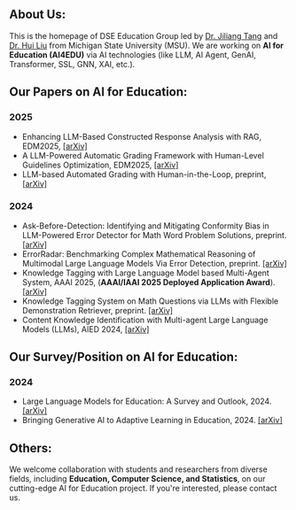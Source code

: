 ## About Us:
This is the homepage of DSE Education Group led by [Dr. Jiliang Tang](https://www.cse.msu.edu/~tangjili/) and [Dr. Hui Liu](https://engineering.msu.edu/faculty/Hui-Liu) from Michigan State University (MSU). We are working on **AI for Education (AI4EDU)** via AI technologies (like LLM, AI Agent, GenAI, Transformer, SSL, GNN, XAI, etc.).

## Our Papers on AI for Education:

### 2025
- Enhancing LLM-Based Constructed Response Analysis with RAG, EDM2025, [[arXiv]](https://arxiv.org/abs/2504.05276)
- A LLM-Powered Automatic Grading Framework with Human-Level Guidelines Optimization, EDM2025, [[arXiv]](https://arxiv.org/abs/2410.02165)
- LLM-based Automated Grading with Human-in-the-Loop, preprint, [[arXiv]](https://arxiv.org/abs/2504.05239)

### 2024
- Ask-Before-Detection: Identifying and Mitigating Conformity Bias in LLM-Powered Error Detector for Math Word Problem Solutions, preprint. [[arXiv]](https://arxiv.org/abs/2412.16838)
- ErrorRadar: Benchmarking Complex Mathematical Reasoning of Multimodal Large Language Models Via Error Detection, preprint. [[arXiv]](https://arxiv.org/abs/2410.04509)
- Knowledge Tagging with Large Language Model based Multi-Agent System, AAAI 2025, (**AAAI/IAAI 2025 Deployed Application Award**). [[arXiv]](https://arxiv.org/abs/2409.08406)
- Knowledge Tagging System on Math Questions via LLMs with Flexible Demonstration Retriever, preprint. [[arXiv]](https://arxiv.org/abs/2406.13885)
- Content Knowledge Identification with Multi-agent Large Language Models (LLMs), AIED 2024, [[arXiv]](https://arxiv.org/abs/2404.07960)

## Our Survey/Position on AI for Education:
### 2024
- Large Language Models for Education: A Survey and Outlook, 2024. [[arXiv]](https://arxiv.org/abs/2403.18105)
- Bringing Generative AI to Adaptive Learning in Education, 2024. [[arXiv]](https://arxiv.org/abs/2402.14601)

## Others:
We welcome collaboration with students and researchers from diverse fields, including **Education, Computer Science, and Statistics**, on our cutting-edge AI for Education project. If you're interested, please contact us.
